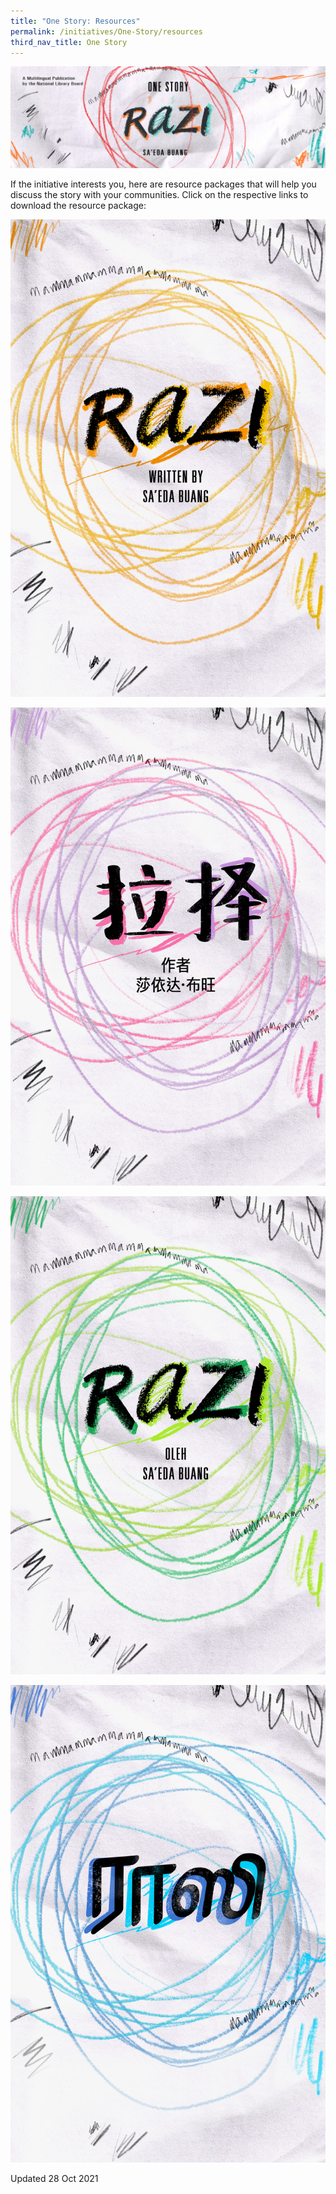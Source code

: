 ```yaml
---
title: "One Story: Resources"
permalink: /initiatives/One-Story/resources
third_nav_title: One Story
---
```

![banner Razi](/images/one-story-razi/OS21%20Website%20Banner.jpg)

If the initiative interests you, here are resource packages that will help you discuss the story with your communities. Click on the respective links to download the resource package:

![Alt text for image on Isomer site](/images/one-story-razi/OS21%20Cover_English.jpg)

![Alt text for image on Isomer site](/images/one-story-razi/OS21%20Cover_Chinese.jpg)

![Alt text for image on Isomer site](/images/one-story-razi/OS21%20Cover_Malay.jpg)

![Alt text for image on Isomer site](/images/one-story-razi/OS21%20Cover_Tamil.jpg)

Updated 28 Oct 2021